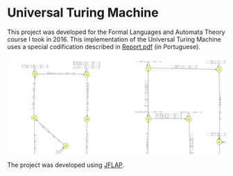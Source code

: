 # Universal Turing Machine

This project was developed for the Formal Languages and Automata Theory course I took in 2016. This implementation of the Universal Turing Machine uses a special codification described in [Report.pdf](/Report.pdf) (in Portuguese).

![Screenshot of the application](/Screenshot.png?raw=true)

The project was developed using [JFLAP](http://www.jflap.org/).
